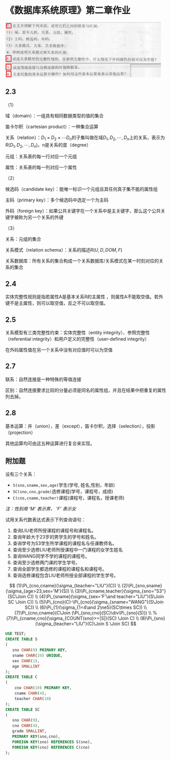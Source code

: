 # 《数据库系统原理》第二章作业

![image-20201016124251335](image-20201016124251335.png)

## 2.3

（1）

域（domain）：一组具有相同数据类型的值的集合

笛卡尔积（cartesian product）：一种集合运算

关系（relation）：$D_1\times D_2\times\cdots D_n$的子集叫做在域$D_1,D_2,\cdots,D_n$上的关系，表示为$R(D_1,D_2,\cdots,D_n)$。n是关系的度（degree）

元组：关系表的每一行对应一个元组

属性：关系表的每一列对应一个属性

（2）

候选码（candidate key）：能唯一标识一个元组且其任何真子集不能的属性组

主码（primary key）：多个候选码中选定一个为主码

外码（foreign key）：如果公共关键字在一个关系中是主关键字，那么这个公共关键字被称为另一个关系的外键

（3）

关系：元组的集合

关系模式（relation schema）：关系的描述$R(U,D,DOM,F)$

关系数据库：所有关系的集合构成一个关系数据库/关系模式在某一时刻对应的关系的集合

## 2.4

实体完整性规则是指若属性A是基本关系R的主属性 ，则属性A不能取空值。若外键不是主属性，则可以取空值，反之不可以取空值。

## 2.5

关系模型有三类完整性约束：实体完整性（entity integrity）、参照完整性（referential integrity）和用户定义的完整性（user-defined integrity）

在外码属性值在另一个关系中没有对应值时可以为空值

## 2.7

联系：自然连接是一种特殊的等值连接

区别：自然连接要求比较的分量必须是同名的属性组，并且在结果中把重复的属性列去掉。

## 2.8

基本运算：并（union），差（except），笛卡尔积，选择（selection），投影（projection）

其他运算均可由这五种运算进行复合来实现。

## 附加题

设有三个关系：

- `S(sno,sname,sex,age)`学生(学号, 姓名,性别，年龄)
- `SC(sno,cno,grade)`选修课程(学号，课程号，成绩)
- `C(cno,cname,teacher)`课程(课程号，课程名，授课老师)

*注：性别用 ‘M’ 表示男， ‘F’ 表示女*

试用关系代数表达式表示下列查询语句：

1. 查询LIU老师所授课程的课程号和课程名。
2. 查询年龄大于23岁的男学生的学号和姓名。
3. 查询学号为S3学生所学课程的课程名与任课教师名。
4. 查询至少选修LIU老师所授课程中一门课程的女学生姓名
5. 查询WANG同学不学的课程的课程号。
6. 查询至少选修两门课的学生学号。
7. 查询全部学生都选修的课程的课程名和课程号。
8. 查询选修课程包含LIU老师所授全部课程的学生学号。

$$
(1)\Pi_{cno,cname}(\sigma_{teacher="LIU"}(C)) \\
(2)\Pi_{sno,sname}(\sigma_{age>23,sex='M'}(S)) \\
(3)\Pi_{cname,teacher}(\sigma_{sno="S3"}(SC\Join C)) \\
(4)\Pi_{sname}(\sigma_{sex='F'\and teacher="LIU"}(S\Join SC \Join C)) \\
(5)\Pi_{cno}(C)-\Pi_{cno}(\sigma_{sname="WANG"}(S\Join SC)) \\
(6)\Pi_{1}(\sigma_{1=4\and 2\ne5}(SC\times SC)) \\
(7)\Pi_{cno,cname}(C\Join (\Pi_{sno,cno}(SC)\div\Pi_{sno}(S))) \\
%(7)\Pi_{cname,cno}(\sigma_{COUNT(sno)>=|S|}(SC) \Join C) \\
(8)\Pi_{sno}(\sigma_{teacher="LIU"}(C)\Join S \Join SC)
$$

```sql
USE TEST;
CREATE TABLE S
(
   sno CHAR(9) PRIMARY KEY,
   sname CHAR(20) UNIQUE,
   sex CHAR(1),
   age SMALLINT
);
CREATE TABLE C
(
    cno CHAR(10) PRIMARY KEY,
    cname CHAR(4),
    teacher CHAR(10)
);
CREATE TABLE SC
(
   sno CHAR(9),
   cno CHAR(4),
   grade SMALLINT,
   PRIMARY KEY(sno,cno),
   FOREIGN KEY(sno) REFERENCES S(sno),
   FOREIGN KEY(cno) REFERENCES C(cno)
);
```

